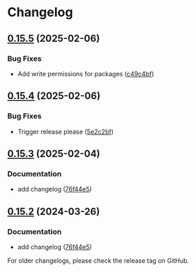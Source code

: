 # Changelog

## [0.15.5](https://github.com/com-pas/compas-scl-data-service/compare/v0.15.4...v0.15.5) (2025-02-06)


### Bug Fixes

* Add write permissions for packages ([c49c4bf](https://github.com/com-pas/compas-scl-data-service/commit/c49c4bf2245dae274409f11f4ac30165e0b6c186))


## [0.15.4](https://github.com/com-pas/compas-scl-data-service/compare/v0.15.3...v0.15.4) (2025-02-06)


### Bug Fixes

* Trigger release please ([5e2c2bf](https://github.com/com-pas/compas-scl-data-service/commit/5e2c2bf8001b73bb1b5ed87d1557528d378e8712))

## [0.15.3](https://github.com/com-pas/compas-scl-data-service/compare/v0.15.2...v0.15.3) (2025-02-04)


### Documentation

* add changelog ([76f44e5](https://github.com/com-pas/compas-scl-data-service/commit/76f44e56466822fe1469448052080fc098eabbe5))

## [0.15.2](https://github.com/com-pas/compas-scl-data-service/compare/compas-scl-data-service-v0.15.1...compas-scl-data-service-v0.15.2) (2024-03-26)


### Documentation

* add changelog ([76f44e5](https://github.com/com-pas/compas-scl-data-service/commit/76f44e56466822fe1469448052080fc098eabbe5))

<!--
SPDX-FileCopyrightText: 2023 Alliander N.V.

SPDX-License-Identifier: Apache-2.0
-->
For older changelogs, please check the release tag on GitHub.
